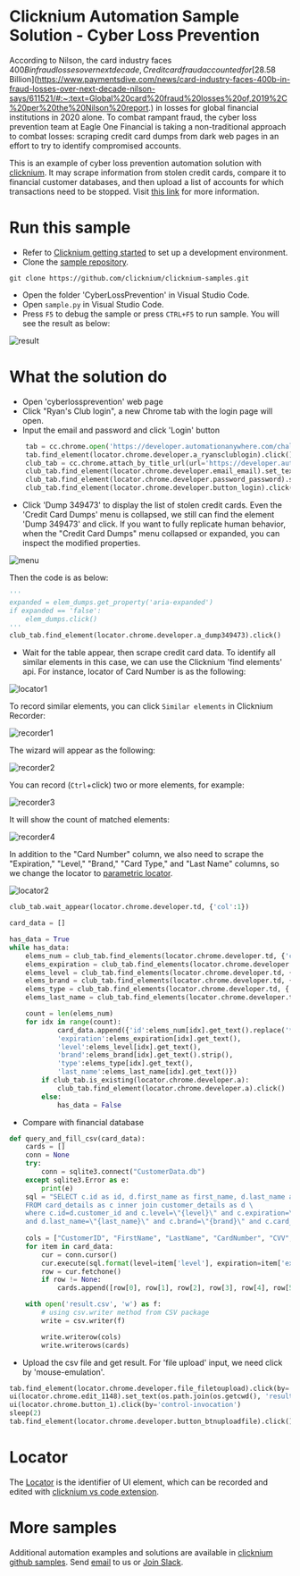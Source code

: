 # Clicknium Automation Sample Solution - Cyber Loss Prevention

According to Nilson, the card industry faces $400B in fraud losses over next decade, Credit card fraud accounted for [$28.58 Billion](https://www.paymentsdive.com/news/card-industry-faces-400b-in-fraud-losses-over-next-decade-nilson-says/611521/#:~:text=Global%20card%20fraud%20losses%20of,2019%2C%20per%20the%20Nilson%20report.) in losses for global financial institutions in 2020 alone. To combat rampant fraud, the cyber loss prevention team at Eagle One Financial is taking a non-traditional approach to combat losses: scraping credit card dumps from dark web pages in an effort to try to identify compromised accounts.

This is an example of cyber loss prevention automation solution with [clicknium](https://www.clicknium.com/).
It may scrape information from stolen credit cards, compare it to financial customer databases, and then upload a list of accounts for which transactions need to be stopped. Visit [this link](https://developer.automationanywhere.com/challenges/automationanywherelabs-cyberlossprevention.html) for more information.

# Run this sample
- Refer to [Clicknium getting started](https://www.clicknium.com/documents/quickstart) to set up a development environment.
- Clone the [sample repository](https://github.com/clicknium/clicknium-samples).
```
git clone https://github.com/clicknium/clicknium-samples.git
```
- Open the folder 'CyberLossPrevention' in Visual Studio Code.
- Open `sample.py` in Visual Studio Code.
- Press `F5` to debug the sample or press `CTRL+F5` to run sample.
You will see the result as below:

![result](img/result.png)

# What the solution do
- Open 'cyberlossprevention' web page
- Click "Ryan's Club login", a new Chrome tab with the login page will open.
- Input the email and password and click 'Login' button
```python
    tab = cc.chrome.open('https://developer.automationanywhere.com/challenges/automationanywherelabs-cyberlossprevention.html')
    tab.find_element(locator.chrome.developer.a_ryansclublogin).click()
    club_tab = cc.chrome.attach_by_title_url(url='https://developer.automationanywhere.com/challenges/automationanywherelabs-ryansclub*')
    club_tab.find_element(locator.chrome.developer.email_email).set_text('notthecyberteam@gmail.com')
    club_tab.find_element(locator.chrome.developer.password_password).set_text('letme!n')
    club_tab.find_element(locator.chrome.developer.button_login).click()
```
- Click 'Dump 349473' to display the list of stolen credit cards.
Even the 'Credit Card Dumps' menu is collapsed, we still can find the element 'Dump 349473' and click. If you want to fully replicate human behavior, when the "Credit Card Dumps" menu collapsed or expanded, you can inspect the modified properties.  

![menu](img/menu.png) 

Then the code is as below:
```python
'''
expanded = elem_dumps.get_property('aria-expanded')
if expanded == 'false':
    elem_dumps.click()
'''
club_tab.find_element(locator.chrome.developer.a_dump349473).click()
```
- Wait for the table appear, then scrape credit card data.
To identify all similar elements in this case, we can use the Clicknium 'find elements' api. For instance, locator of Card Number is as the following:

![locator1](img/locator1.png)

To record similar elements, you can click `Similar elements` in Clicknium Recorder:

![recorder1](img/recorder1.png)

The wizard will appear as the following:

![recorder2](img/recorder2.png)

You can record (`Ctrl`+click) two or more elements, for example:

![recorder3](img/recorder3.png)

It will show the count of matched elements:

![recorder4](img/recorder4.png)

In addition to the "Card Number" column, we also need to scrape the "Expiration," "Level," "Brand," "Card Type," and "Last Name" columns, so we change the locator to [parametric locator](https://www.clicknium.com/documents/concepts/parametric_locator).

![locator2](img/locator2.png)


```python
club_tab.wait_appear(locator.chrome.developer.td, {'col':1})

card_data = []

has_data = True
while has_data:
    elems_num = club_tab.find_elements(locator.chrome.developer.td, {'col':1})
    elems_expiration = club_tab.find_elements(locator.chrome.developer.td, {'col':2})
    elems_level = club_tab.find_elements(locator.chrome.developer.td, {'col':3})
    elems_brand = club_tab.find_elements(locator.chrome.developer.td, {'col':4})
    elems_type = club_tab.find_elements(locator.chrome.developer.td, {'col':5})
    elems_last_name = club_tab.find_elements(locator.chrome.developer.td, {'col':6})

    count = len(elems_num)
    for idx in range(count):
            card_data.append({'id':elems_num[idx].get_text().replace('*',''),
            'expiration':elems_expiration[idx].get_text(),
            'level':elems_level[idx].get_text(),
            'brand':elems_brand[idx].get_text().strip(),
            'type':elems_type[idx].get_text(),
            'last_name':elems_last_name[idx].get_text()})
        if club_tab.is_existing(locator.chrome.developer.a):
            club_tab.find_element(locator.chrome.developer.a).click()
        else:
            has_data = False
```
- Compare with financial database
```python
def query_and_fill_csv(card_data):
    cards = []
    conn = None
    try:
        conn = sqlite3.connect("CustomerData.db")
    except sqlite3.Error as e:
        print(e)
    sql = "SELECT c.id as id, d.first_name as first_name, d.last_name as last_name, c.card_number as card_number, c.cvv as cvv, c.brand as brand \
    FROM card_details as c inner join customer_details as d \
    where c.id=d.customer_id and c.level=\"{level}\" and c.expiration=\"{expiration}\" and c.card_type=\"{type}\" \
    and d.last_name=\"{last_name}\" and c.brand=\"{brand}\" and c.card_number like \"{id}%\""
    
    cols = ["CustomerID", "FirstName", "LastName", "CardNumber", "CVV", "CardBrand"]
    for item in card_data:
        cur = conn.cursor()
        cur.execute(sql.format(level=item['level'], expiration=item['expiration'], type=item['type'], last_name=item['last_name'], brand=item['brand'], id=item['id']))
        row = cur.fetchone()
        if row != None:
            cards.append([row[0], row[1], row[2], row[3], row[4], row[5]])

    with open('result.csv', 'w') as f:
        # using csv.writer method from CSV package
        write = csv.writer(f)

        write.writerow(cols)
        write.writerows(cards)
```
- Upload the csv file and get result.
For 'file upload' input, we need click by 'mouse-emulation'.

```python
tab.find_element(locator.chrome.developer.file_filetoupload).click(by='mouse-emulation')
ui(locator.chrome.edit_1148).set_text(os.path.join(os.getcwd(), 'result.csv'), by='set-text')
ui(locator.chrome.button_1).click(by='control-invocation')
sleep(2)
tab.find_element(locator.chrome.developer.button_btnuploadfile).click()
```
# Locator
The [Locator](https://www.clicknium.com/documents/concepts/locator) is the identifier of UI element, which can be recorded and edited with [clicknium vs code extension](https://marketplace.visualstudio.com/items?itemName=ClickCorp.clicknium).

# More samples
Additional automation examples and solutions are available in [clicknium github samples](https://github.com/clicknium/clicknium-samples).
Send [email](mailto:support@clicknium.com) to us or [Join Slack](https://join.slack.com/t/clicknium/shared_invite/zt-1cfxsstw7-s0CeJdhyg5wQ1h7_KKc6QQ).
